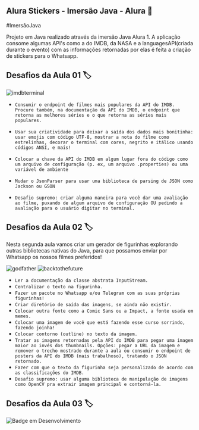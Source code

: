 ## Alura Stickers - Imersão Java - Alura 🤖
#ImersãoJava

Projeto em Java realizado através da imersão Java Alura 1. A aplicação consome algumas API's como a do IMDB, da NASA e a languagesAPI(criada durante o evento) com as informações retornadas por elas é feita a criação de stickers para o Whatsapp.

## Desafios da Aula 01 🏷️

![imdbterminal](https://user-images.githubusercontent.com/83513696/225493637-a3b334f0-4727-4a5f-b429-d382ebda9d85.png)

- `Consumir o endpoint de filmes mais populares da API do IMDB. Procure também, na documentação da API do IMDB, o endpoint que retorna as melhores séries e o que retorna as séries mais populares.`

- `Usar sua criatividade para deixar a saída dos dados mais bonitinha: usar emojis com código UTF-8, mostrar a nota do filme como estrelinhas, decorar o terminal com cores, negrito e itálico usando códigos ANSI, e mais!`

- `Colocar a chave da API do IMDB em algum lugar fora do código como um arquivo de configuração (p. ex, um arquivo .properties) ou uma variável de ambiente`

- `Mudar o JsonParser para usar uma biblioteca de parsing de JSON como Jackson ou GSON`

- `Desafio supremo: criar alguma maneira para você dar uma avaliação ao filme, puxando de algum arquivo de configuração OU pedindo a avaliação para o usuário digitar no terminal.`

##  Desafios da Aula 02 🏷️

Nesta segunda aula vamos criar um gerador de figurinhas explorando outras bibliotecas nativas do Java, para que possamos enviar por Whatsapp os nossos filmes preferidos!

![godfather](https://user-images.githubusercontent.com/83513696/225489837-6b8756b3-b1ed-4e21-afb2-f584e55e0eae.png)
![backtothefuture](https://user-images.githubusercontent.com/83513696/225490283-36c7719e-7249-4fc0-8609-88e2d2d668b8.png)

- `Ler a documentação da classe abstrata InputStream.`
- `Centralizar o texto na figurinha.`
- `Fazer um pacote no Whatsapp e/ou Telegram com as suas próprias figurinhas!`
- `Criar diretório de saída das imagens, se ainda não existir.`
- `Colocar outra fonte como a Comic Sans ou a Impact, a fonte usada em memes.`
- `Colocar uma imagem de você que está fazendo esse curso sorrindo, fazendo joinha!`
- `Colocar contorno (outline) no texto da imagem.`
- `Tratar as imagens retornadas pela API do IMDB para pegar uma imagem maior ao invés dos thumbnails. Opções: pegar a URL da imagem e remover o trecho mostrado durante a aula ou consumir o endpoint de posters da API do IMDB (mais trabalhoso), tratando o JSON retornado.`
- `Fazer com que o texto da figurinha seja personalizado de acordo com as classificações do IMDB.`
- `Desafio supremo: usar alguma biblioteca de manipulação de imagens como OpenCV pra extrair imagem principal e contorná-la.`

##  Desafios da Aula 03 🏷️
![Badge em Desenvolvimento](http://img.shields.io/static/v1?label=STATUS&message=EM%20DESENVOLVIMENTO&color=GREEN&style=for-the-badge)

